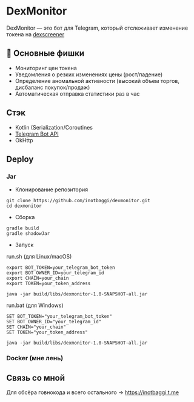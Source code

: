 # DexMonitor
DexMonitor — это бот для Telegram, который отслеживает изменение токена на [dexscreener](https://dexscreener.com/)

## 🚀 Основные фишки

- Мониторинг цен токена
- Уведомления о резких изменениях цены (рост/падение)
- Определение аномальной активности (высокий объем торгов, дисбаланс покупок/продаж)
- Автоматическая отправка статистики раз в час

## Стэк
- Kotlin (Serialization/Coroutines
- [Telegram Bot API](https://github.com/vendelieu/telegram-bot)
- OkHttp

## Deploy
### Jar

- Клонирование репозитория
```
git clone https://github.com/inotbaggi/dexmonitor.git
cd dexmonitor
```
- Сборка
```
gradle build
gradle shadowJar
```
- Запуск

run.sh (для Linux/macOS)
```
export BOT_TOKEN=your_telegram_bot_token
export BOT_OWNER_ID=your_telegram_id
export CHAIN=your_chain
export TOKEN=your_token_address

java -jar build/libs/dexmonitor-1.0-SNAPSHOT-all.jar
```
run.bat (для Windows)
```
SET BOT_TOKEN="your_telegram_bot_token"
SET BOT_OWNER_ID="your_telegram_id"
SET CHAIN="your_chain"
SET TOKEN="your_token_address"

java -jar build/libs/dexmonitor-1.0-SNAPSHOT-all.jar
```
### Docker (мне лень)

## Связь со мной

Для обсёра говнокода и всего остального -> https://inotbaggi.t.me
